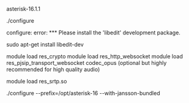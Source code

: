 asterisk-16.1.1

./configure

configure: error: *** Please install the 'libedit' development package.

sudo apt-get install libedit-dev



module load res_crypto
module load res_http_websocket
module load res_pjsip_transport_websocket
codec_opus (optional but highly recommended for high quality audio)

module load res_srtp.so


./configure --prefix=/opt/asterisk-16 --with-jansson-bundled

